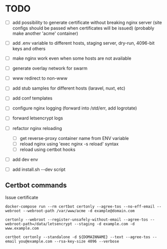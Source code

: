 # TODO

- [ ] add possibility to generate certificate without breaking nginx server (site configs should be passed when certificates will be issued) (probably make another 'acme' container)
- [ ] add .env variable to different hosts, staging server, dry-run, 4096-bit keys and others
- [ ] make nginx work even when some hosts are not available
- [ ] generate overlay network for swarm
- [ ] www redirect to non-www
- [ ] add stub samples for different hosts (laravel, nuxt, etc)
- [ ] add conf templates
- [ ] configure nginx logging (forward into /std/err, add logrotate)
- [ ] forward letsencrypt logs
- [ ] refactor nginx reloading
  - [ ] get reverse-proxy container name from ENV variable
  - [ ] reload nginx using 'exec nginx -s reload' syntax
  - [ ] reload using certbot hooks
- [ ] add dev env
- [ ] add install.sh --dev script


## Certbot commands 

Issue certificate

```
docker-compose run --rm certbot certonly --agree-tos --no-eff-email --webroot --webroot-path /var/www/acme -d example@domain.com

certonly --webroot --register-unsafely-without-email --agree-tos --webroot-path=/data/letsencrypt --staging -d example.com -d www.example.com

certbot certonly --standalone -d ${DOMAINNAME} --text --agree-tos --email you@example.com --rsa-key-size 4096 --verbose
```
